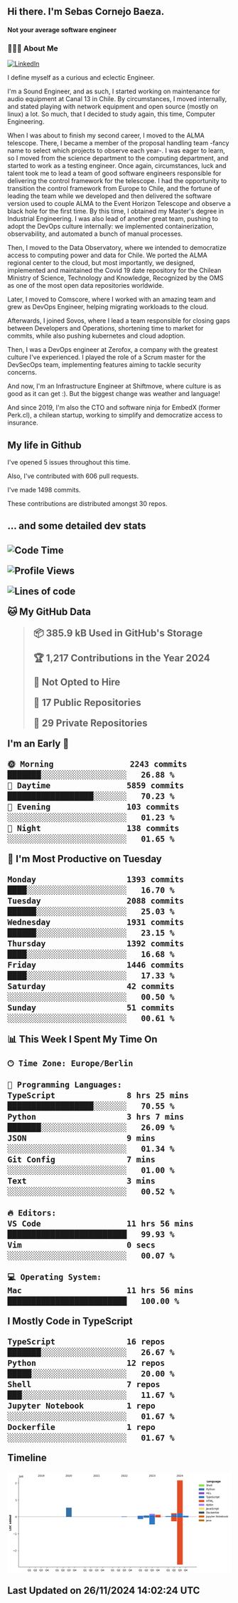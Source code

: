 <h2> Hi there.  I'm Sebas Cornejo Baeza.</h2>
<h4> Not your average software engineer</h4>
<h3> 👨🏻‍💻 About Me </h3>
<a href="http://linkedin.com/in/sebastian-cornejo-baeza/"><img alt="LinkedIn" src="https://img.shields.io/badge/Sebas%20Cornejo%20-informational?style=appveyor&logo=linkedin"></a>


I define myself as a curious and eclectic Engineer.

I'm a Sound Engineer, and as such, I started working on maintenance for audio equipment at Canal 13 in Chile.
By circumstances, I moved internally, and stated playing with network equipment and open source (mostly on linux) 
a lot. So much, that I decided to study again, this time, Computer Engineering.

When I was about to finish my second career, I moved to the ALMA telescope. There, I became a member of the proposal handling team
-fancy name to select which projects to observe each year-. 
I was eager to learn, so I moved from the science department to the computing department, and started to work as 
a testing engineer. Once again, circumstances, luck and talent took me to lead a team of good software engineers 
responsible for delivering the control framework for the telescope. I had the opportunity to transition the control framework from
Europe to Chile, and the fortune of leading the team while we developed and then delivered the software
version used to couple ALMA to the Event Horizon Telescope and observe a black hole for the first time.
By this time, I obtained my Master's degree in Industrial Engineering.
I was also lead of another great team, pushing to adopt the DevOps culture internally: we implemented containerization, observability, and automated a bunch of manual processes.

Then, I moved to the Data Observatory, where we intended to democratize access to computing power
and data for Chile. We ported the ALMA regional center to the cloud, but most importantly, we designed, implemented
and maintained the Covid 19 date repository for the Chilean Ministry of Science, Technology and Knowledge, Recognized by the OMS as one of the most open
data repositories worldwide.

Later, I moved to Comscore, where I worked with an amazing team and grew as DevOps Engineer, helping migrating workloads to the cloud.

Afterwards, I joined Sovos, where I lead a team responsible for closing gaps between Developers and Operations, shortening time to market for commits, while
also pushing kubernetes and cloud adoption.

Then, I was a DevOps engineer at Zerofox, a company with the greatest culture I've experienced. I played the role of a Scrum master for the DevSecOps team,
implementing features aiming to tackle security concerns.

And now, I'm an Infrastructure Engineer at Shiftmove, where culture is as good as it can get :). But the biggest change was weather and language!
 
And since 2019, I'm also the CTO and software ninja for EmbedX (former Perk.cl), a chilean startup, working to simplify and democratize access to insurance.

<h2> My life in Github </h2>

I've opened 5 issues throughout this time.

Also, I've contributed with 606 pull requests.

I've made 1498 commits.

These contributions are distributed amongst 30 repos.

<h2>... and some detailed dev stats<h2>

<!--START_SECTION:waka-->
![Code Time](http://img.shields.io/badge/Code%20Time-970%20hrs%2053%20mins-blue)

![Profile Views](http://img.shields.io/badge/Profile%20Views-0-blue)

![Lines of code](https://img.shields.io/badge/From%20Hello%20World%20I%27ve%20Written-3.4%20million%20lines%20of%20code-blue)

**🐱 My GitHub Data** 

> 📦 385.9 kB Used in GitHub's Storage 
 > 
> 🏆 1,217 Contributions in the Year 2024
 > 
> 🚫 Not Opted to Hire
 > 
> 📜 17 Public Repositories 
 > 
> 🔑 29 Private Repositories 
 > 
**I'm an Early 🐤** 

```text
🌞 Morning                2243 commits        ███████░░░░░░░░░░░░░░░░░░   26.88 % 
🌆 Daytime                5859 commits        ██████████████████░░░░░░░   70.23 % 
🌃 Evening                103 commits         ░░░░░░░░░░░░░░░░░░░░░░░░░   01.23 % 
🌙 Night                  138 commits         ░░░░░░░░░░░░░░░░░░░░░░░░░   01.65 % 
```
📅 **I'm Most Productive on Tuesday** 

```text
Monday                   1393 commits        ████░░░░░░░░░░░░░░░░░░░░░   16.70 % 
Tuesday                  2088 commits        ██████░░░░░░░░░░░░░░░░░░░   25.03 % 
Wednesday                1931 commits        ██████░░░░░░░░░░░░░░░░░░░   23.15 % 
Thursday                 1392 commits        ████░░░░░░░░░░░░░░░░░░░░░   16.68 % 
Friday                   1446 commits        ████░░░░░░░░░░░░░░░░░░░░░   17.33 % 
Saturday                 42 commits          ░░░░░░░░░░░░░░░░░░░░░░░░░   00.50 % 
Sunday                   51 commits          ░░░░░░░░░░░░░░░░░░░░░░░░░   00.61 % 
```


📊 **This Week I Spent My Time On** 

```text
🕑︎ Time Zone: Europe/Berlin

💬 Programming Languages: 
TypeScript               8 hrs 25 mins       ██████████████████░░░░░░░   70.55 % 
Python                   3 hrs 7 mins        ███████░░░░░░░░░░░░░░░░░░   26.09 % 
JSON                     9 mins              ░░░░░░░░░░░░░░░░░░░░░░░░░   01.34 % 
Git Config               7 mins              ░░░░░░░░░░░░░░░░░░░░░░░░░   01.00 % 
Text                     3 mins              ░░░░░░░░░░░░░░░░░░░░░░░░░   00.52 % 

🔥 Editors: 
VS Code                  11 hrs 56 mins      █████████████████████████   99.93 % 
Vim                      0 secs              ░░░░░░░░░░░░░░░░░░░░░░░░░   00.07 % 

💻 Operating System: 
Mac                      11 hrs 56 mins      █████████████████████████   100.00 % 
```

**I Mostly Code in TypeScript** 

```text
TypeScript               16 repos            ███████░░░░░░░░░░░░░░░░░░   26.67 % 
Python                   12 repos            █████░░░░░░░░░░░░░░░░░░░░   20.00 % 
Shell                    7 repos             ███░░░░░░░░░░░░░░░░░░░░░░   11.67 % 
Jupyter Notebook         1 repo              ░░░░░░░░░░░░░░░░░░░░░░░░░   01.67 % 
Dockerfile               1 repo              ░░░░░░░░░░░░░░░░░░░░░░░░░   01.67 % 
```



**Timeline**

![Lines of Code chart](https://raw.githubusercontent.com/scornejob/scornejob/master/assets/bar_graph.png)


 Last Updated on 26/11/2024 14:02:24 UTC
<!--END_SECTION:waka-->
